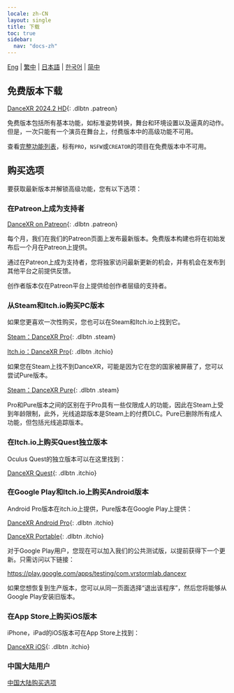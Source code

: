 ```yaml
---
locale: zh-CN
layout: single
title: 下载
toc: true
sidebar:
  nav: "docs-zh"
---
```

[Eng](/dancexr/download) | [繁中](/tw/dancexr/download) | [日本語](/jp/dancexr/download) | [한국어](/kr/dancexr/download) | [简中](/zh/dancexr/download)

## 免费版本下载

[DanceXR 2024.2 HD](https://github.com/alloystorm/dvvr/releases/tag/2024.2){: .dlbtn .patreon} 

免费版本包括所有基本功能，如标准姿势转换，舞台和环境设置以及逼真的动作。但是，一次只能有一个演员在舞台上，付费版本中的高级功能不可用。

查看[完整功能列表](features.md)，标有`PRO`，`NSFW`或`CREATOR`的项目在免费版本中不可用。

## 购买选项
要获取最新版本并解锁高级功能，您有以下选项：

### 在Patreon上成为支持者

[DanceXR on Patreon](https://www.patreon.com/dvvr){: .dlbtn .patreon} 

每个月，我们在我们的Patreon页面上发布最新版本。免费版本构建也将在初始发布后一个月在Patreon上提供。

通过在Patreon上成为支持者，您将独家访问最新更新的机会，并有机会在发布到其他平台之前提供反馈。

创作者版本仅在Patreon平台上提供给创作者层级的支持者。

### 从Steam和Itch.io购买PC版本

如果您更喜欢一次性购买，您也可以在Steam和Itch.io上找到它。

[Steam：DanceXR Pro](https://store.steampowered.com/app/1905510/DanceXR/){: .dlbtn .steam}

[Itch.io：DanceXR Pro](https://stormlab.itch.io/dancexr){: .dlbtn .itchio}

如果您在Steam上找不到DanceXR，可能是因为它在您的国家被屏蔽了，您可以尝试Pure版本。

[Steam：DanceXR Pure](https://store.steampowered.com/app/2193970/DanceXR_Pure/){: .dlbtn .steam}

Pro和Pure版本之间的区别在于Pro具有一些仅限成人的功能，因此在Steam上受到年龄限制，此外，光线追踪版本是Steam上的付费DLC。Pure已删除所有成人功能，但包括光线追踪版本。

### 在Itch.io上购买Quest独立版本

Oculus Quest的独立版本可以在这里找到：

[DanceXR Quest](https://stormlab.itch.io/dancexr-quest){: .dlbtn .itchio}

### 在Google Play和Itch.io上购买Android版本

Android Pro版本在itch.io上提供，Pure版本在Google Play上提供：

[DanceXR Android Pro](https://stormlab.itch.io/dancexr-android){: .dlbtn .itchio}

[DanceXR Portable](https://play.google.com/store/apps/details?id=com.vrstormlab.dancexr){: .dlbtn .itchio}

对于Google Play用户，您现在可以加入我们的公共测试版，以提前获得下一个更新。只需访问以下链接：

https://play.google.com/apps/testing/com.vrstormlab.dancexr

如果您想恢复到生产版本，您可以从同一页面选择“退出该程序”，然后您将能够从Google Play安装旧版本。

### 在App Store上购买iOS版本

iPhone，iPad的iOS版本可在App Store上找到：

[DanceXR iOS](https://apps.apple.com/au/app/dancexr/id6475269158){: .dlbtn .itchio}

### 中国大陆用户

[中国大陆购买选项](purchase_prc.md)